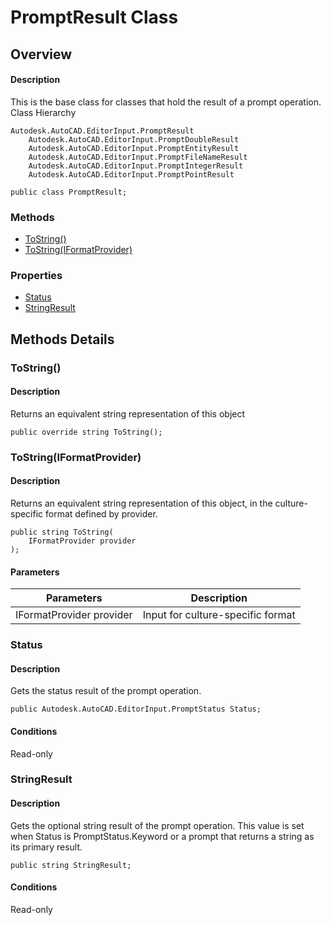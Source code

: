 # PromptResult Class

## Overview

#### Description
This is the base class for classes that hold the result of a prompt operation.
Class Hierarchy
```text
Autodesk.AutoCAD.EditorInput.PromptResult
    Autodesk.AutoCAD.EditorInput.PromptDoubleResult
    Autodesk.AutoCAD.EditorInput.PromptEntityResult
    Autodesk.AutoCAD.EditorInput.PromptFileNameResult
    Autodesk.AutoCAD.EditorInput.PromptIntegerResult
    Autodesk.AutoCAD.EditorInput.PromptPointResult
```

```text
public class PromptResult;
```

### Methods

- [ToString()](#tostring())
- [ToString(IFormatProvider)](#tostring(iformatprovider))

### Properties

- [Status](#status)
- [StringResult](#stringresult)


## Methods Details

### ToString()

#### Description
Returns an equivalent string representation of this object
```text
public override string ToString();
```

### ToString(IFormatProvider)

#### Description
Returns an equivalent string representation of this object, in the culture-specific format defined by provider.
```text
public string ToString(
    IFormatProvider provider
);
```

#### Parameters
| Parameters | Description |
| --- | --- |
| IFormatProvider provider | Input for culture-specific format |

### Status

#### Description
Gets the status result of the prompt operation.
```text
public Autodesk.AutoCAD.EditorInput.PromptStatus Status;
```

#### Conditions
Read-only
### StringResult

#### Description
Gets the optional string result of the prompt operation. This value is set when Status is PromptStatus.Keyword or a prompt that returns a string as its primary result.
```text
public string StringResult;
```

#### Conditions
Read-only